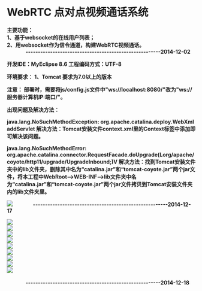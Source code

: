  <h1>WebRTC 点对点视频通话系统</h1>
 
 <strong>主要功能：<strong><br>
 1、基于websocket的在线用户列表；<br>
 2、用websocket作为信令通道，构建WebRTC视频通话。<br>
<span style="margin-left:50px;">-------------------------------------------------------2014-12-02<span>

开发IDE：MyEclipse 8.6
工程编码方式：UTF-8

环境要求：
    1、Tomcat 要求为7.0以上的版本

注意：
   部署时，需要将js/config.js文件中"ws://localhost:8080/"改为"ws://服务器计算机IP:端口/"。
   
出现问题及解决方法：

java.lang.NoSuchMethodException: org.apache.catalina.deploy.WebXml addServlet
          解决方法：Tomcat安装文件context.xml里的Context标签中添加<Loader delegate="true" />即可解决该问题。

java.lang.NoSuchMethodError: org.apache.catalina.connector.RequestFacade.doUpgrade(Lorg/apache/coyote/http11/upgrade/UpgradeInbound;)V
          解决方法：找到Tomcat安装文件夹中的lib文件夹，删除其中名为“catalina.jar”和“tomcat-coyote.jar”两个jar文件，将本工程中WebRoot——>WEB-INF——>lib文件夹中名为“catalina.jar”和“tomcat-coyote.jar”两个jar文件拷贝到Tomcat安装文件夹内的lib文件夹里。


<img src="https://github.com/graceup/webrtc/blob/master/WebRoot/assets/i/favicon.png"></img>
<span style="margin-left:50px;">-------------------------------------------------------2014-12-17<span>

<img src="https://github.com/graceup/webrtc/blob/master/pic/1.jpg"></img><br>
<img src="https://github.com/graceup/webrtc/blob/master/pic/2.jpg"></img><br>
<img src="https://github.com/graceup/webrtc/blob/master/pic/3.jpg"></img><br>
<img src="https://github.com/graceup/webrtc/blob/master/pic/4.jpg"></img><br>
<img src="https://github.com/graceup/webrtc/blob/master/pic/5.jpg"></img><br>
<img src="https://github.com/graceup/webrtc/blob/master/pic/6.jpg"></img><br>
<img src="https://github.com/graceup/webrtc/blob/master/pic/7.png"></img><br>
<img src="https://github.com/graceup/webrtc/blob/master/pic/8.png"></img><br>
<img src="https://github.com/graceup/webrtc/blob/master/pic/9.png"></img><br>
<br>
<span style="margin-left:50px;">-------------------------------------------------------2014-12-18<span>
